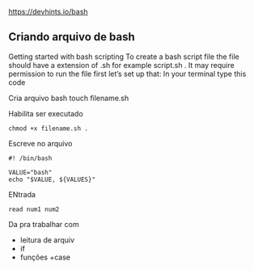 https://devhints.io/bash

## Criando arquivo de bash

Getting started with bash scripting
To create a bash script file the file should have a extension of .sh for example script.sh .
It may require permission to run the file first let’s set up that:
In your terminal type this code 

Cria arquivo bash 
touch filename.sh

Habilita ser executado
````
chmod +x filename.sh .
````

Escreve no arquivo

````
#! /bin/bash

VALUE="bash"
echo "$VALUE, ${VALUES}"
````

ENtrada

````
read num1 num2
````
Da pra trabalhar com

+ leitura de arquiv
+ if
+ funçôes
+case



